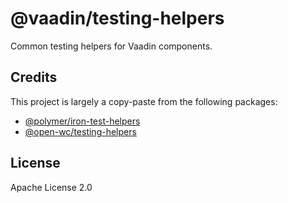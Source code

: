 # @vaadin/testing-helpers

Common testing helpers for Vaadin components.

## Credits

This project is largely a copy-paste from the following packages:

- [@polymer/iron-test-helpers](https://www.npmjs.com/package/@polymer/iron-test-helpers)
- [@open-wc/testing-helpers](https://www.npmjs.com/package/@open-wc/testing-helpers)

## License

Apache License 2.0
